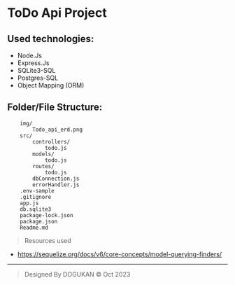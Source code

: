 # ToDo Api Project

## Used technologies:
* Node.Js
* Express.Js
* SQLite3-SQL
* Postgres-SQL
* Object Mapping (ORM)

## Folder/File Structure:

```
    img/
        Todo_api_erd.png
    src/
        controllers/
            todo.js
        models/
            todo.js
        routes/
            todo.js
        dbConnection.js
        errorHandler.js
    .env-sample
    .gitignore
    app.js
    db.sqlite3
    package-lock.json
    package.json    
    Readme.md       
```
> Resources used
* https://sequelize.org/docs/v6/core-concepts/model-querying-finders/ 

-----------

> Designed By DOGUKAN © Oct 2023